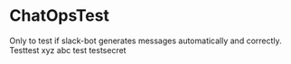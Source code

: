 # ChatOpsTest
Only to test if slack-bot generates messages automatically and correctly.
Testtest
xyz
abc
test
testsecret
